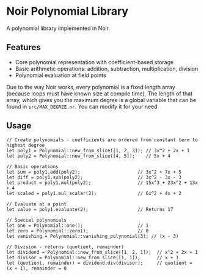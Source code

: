 # Noir Polynomial Library

A polynomial library implemented in Noir.

## Features

- Core polynomial representation with coefficient-based storage
- Basic arithmetic operations: addition, subtraction, multiplication, division
- Polynomial evaluation at field points

Due to the way Noir works, every polynomial is a fixed length array (because loops must have known size at compile time). The length of that array, which gives you the maximum degree is a global variable that can be found in `src/MAX_DEGREE.nr`. You can modify it for your need


## Usage

```noir
// Create polynomials - coefficients are ordered from constant term to highest degree
let poly1 = Polynomial::new_from_slice([1, 2, 3]); // 3x^2 + 2x + 1
let poly2 = Polynomial::new_from_slice([4, 5]);    // 5x + 4

// Basic operations
let sum = poly1.add(poly2);                     // 3x^2 + 7x + 5
let diff = poly1.sub(poly2);                    // 3x^2 - 3x - 3
let product = poly1.mul(poly2);                 // 15x^3 + 23x^2 + 13x + 4
let scaled = poly1.mul_scalar(2);               // 6x^2 + 4x + 2

// Evaluate at a point
let value = poly1.evaluate(2);                  // Returns 17

// Special polynomials
let one = Polynomial::one();                    // 1
let zero = Polynomial::zero();                  // 0
let vanishing = Polynomial::vanishing_polynomial(3); // (x - 3)

// Division - returns (quotient, remainder)
let dividend = Polynomial::new_from_slice([1, 2, 1]);  // x^2 + 2x + 1
let divisor = Polynomial::new_from_slice([1, 1]);      // x + 1
let (quotient, remainder) = dividend.div(divisor);     // quotient = (x + 1), remainder = 0
``` 